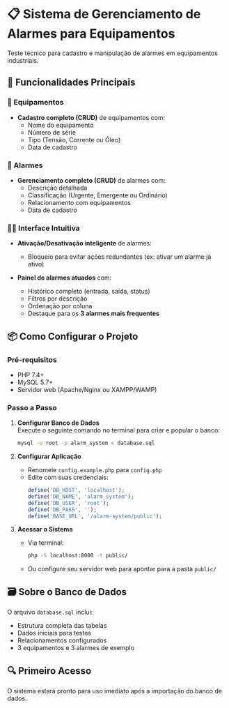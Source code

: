 # 📋 Sistema de Gerenciamento de Alarmes para Equipamentos  

Teste técnico para cadastro e manipulação de alarmes em equipamentos industriais.  

## 🚀 Funcionalidades Principais  

### 🔧 Equipamentos  
- **Cadastro completo (CRUD)** de equipamentos com:  
  - Nome do equipamento  
  - Número de série  
  - Tipo (Tensão, Corrente ou Óleo)  
  - Data de cadastro  

### 🚨 Alarmes  
- **Gerenciamento completo (CRUD)** de alarmes com:  
  - Descrição detalhada  
  - Classificação (Urgente, Emergente ou Ordinário)  
  - Relacionamento com equipamentos  
  - Data de cadastro  

### 👨‍💻 Interface Intuitiva  
- **Ativação/Desativação inteligente** de alarmes:  
  - Bloqueio para evitar ações redundantes (ex: ativar um alarme já ativo)  

- **Painel de alarmes atuados** com:  
  - Histórico completo (entrada, saída, status)  
  - Filtros por descrição  
  - Ordenação por coluna  
  - Destaque para os **3 alarmes mais frequentes**  

## 📦 Como Configurar o Projeto  

### Pré-requisitos  
- PHP 7.4+  
- MySQL 5.7+  
- Servidor web (Apache/Nginx ou XAMPP/WAMP)  

### Passo a Passo  

1. **Configurar Banco de Dados**  
   Execute o seguinte comando no terminal para criar e popular o banco:  
   ```bash
   mysql -u root -p alarm_system < database.sql
   ```

2. **Configurar Aplicação**  
   - Renomeie `config.example.php` para `config.php`  
   - Edite com suas credenciais:  
     ```php
     define('DB_HOST', 'localhost'); 
     define('DB_NAME', 'alarm_system');
     define('DB_USER', 'root');
     define('DB_PASS', '');
     define('BASE_URL', '/alarm-system/public');
     ```  

3. **Acessar o Sistema**  
   - Via terminal:  
     ```bash
     php -S localhost:8000 -t public/
     ```
   - Ou configure seu servidor web para apontar para a pasta `public/`  

## 🗃️ Sobre o Banco de Dados
O arquivo `database.sql` inclui:
- Estrutura completa das tabelas
- Dados iniciais para testes
- Relacionamentos configurados
- 3 equipamentos e 3 alarmes de exemplo

## 🔍 Primeiro Acesso
O sistema estará pronto para uso imediato após a importação do banco de dados.